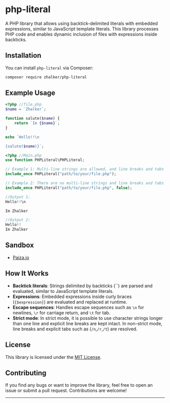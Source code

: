 # php-literal

A PHP library that allows using backtick-delimited literals with embedded expressions, similar to JavaScript template literals. This library processes PHP code and enables dynamic inclusion of files with expressions inside backticks.

## Installation

You can install `php-literal` via Composer:

```bash
composer require zhalker/php-literal
```

## Example Usage

```php
<?php //file.php
$name = `Zhalker`;

function salute($name) {
    return `Im {$name}`;
}

echo `Hello!!\n

{salute($name)}`;

```

```php
<?php //Main.php
use function PHPLiteral\PHPLiteral;

// Example 1: Multi-line strings are allowed, and line breaks and tabs are kept as strings.
include_once PHPLiteral("path/to/your/file.php");

// Example 2: There are no multi-line strings and line breaks and tabs are resolved.
include_once PHPLiteral("path/to/your/file.php", false);

```

```php
//Output 1:
Hello!!\n

Im Zhalker

//Output 2:
Hello!!
Im Zhalker
```
## Sandbox

- [Paiza.io](https://paiza.io/projects/Drfk_-SAZDMXAtUm7MUfow)

## How It Works

- **Backtick literals**: Strings delimited by backticks (\`\`) are parsed and evaluated, similar to JavaScript template literals.
- **Expressions**: Embedded expressions inside curly braces (`{$expression}`) are evaluated and replaced at runtime.
- **Escape sequences**: Handles escape sequences such as `\n` for newlines, `\r` for carriage return, and `\t` for tab.
- **Strict mode**: In strict mode, it is possible to use character strings longer than one line and explicit line breaks are kept intact. In non-strict mode, line breaks and explicit tabs such as (`/n`,`/r`,`/t`) are resolved.

## License

This library is licensed under the [MIT License](LICENSE).

## Contributing

If you find any bugs or want to improve the library, feel free to open an issue or submit a pull request. Contributions are welcome!

---
